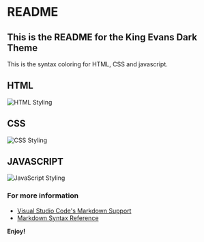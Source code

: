 # README

## This is the README for the King Evans Dark Theme

This is the syntax coloring for HTML, CSS and javascript.

## HTML

![HTML Styling](/img/HTML.png)

## CSS

![CSS Styling](/img/CSS.png)

## JAVASCRIPT

![JavaScript Styling](/img/JAVASCRIPT.png)

### For more information

- [Visual Studio Code's Markdown Support](http://code.visualstudio.com/docs/languages/markdown)
- [Markdown Syntax Reference](https://help.github.com/articles/markdown-basics/)

**Enjoy!**
